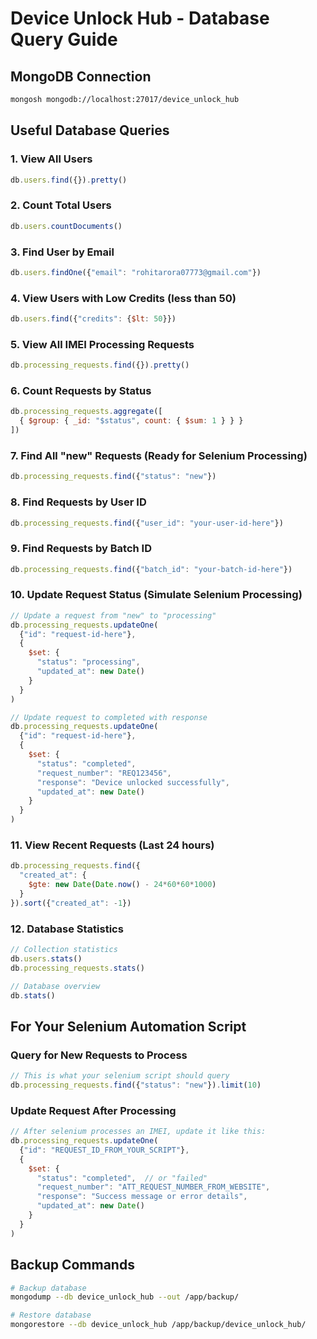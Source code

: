 # Device Unlock Hub - Database Query Guide

## MongoDB Connection
```bash
mongosh mongodb://localhost:27017/device_unlock_hub
```

## Useful Database Queries

### 1. View All Users
```javascript
db.users.find({}).pretty()
```

### 2. Count Total Users
```javascript
db.users.countDocuments()
```

### 3. Find User by Email
```javascript
db.users.findOne({"email": "rohitarora07773@gmail.com"})
```

### 4. View Users with Low Credits (less than 50)
```javascript
db.users.find({"credits": {$lt: 50}})
```

### 5. View All IMEI Processing Requests
```javascript
db.processing_requests.find({}).pretty()
```

### 6. Count Requests by Status
```javascript
db.processing_requests.aggregate([
  { $group: { _id: "$status", count: { $sum: 1 } } }
])
```

### 7. Find All "new" Requests (Ready for Selenium Processing)
```javascript
db.processing_requests.find({"status": "new"})
```

### 8. Find Requests by User ID
```javascript
db.processing_requests.find({"user_id": "your-user-id-here"})
```

### 9. Find Requests by Batch ID
```javascript
db.processing_requests.find({"batch_id": "your-batch-id-here"})
```

### 10. Update Request Status (Simulate Selenium Processing)
```javascript
// Update a request from "new" to "processing"
db.processing_requests.updateOne(
  {"id": "request-id-here"}, 
  {
    $set: {
      "status": "processing",
      "updated_at": new Date()
    }
  }
)

// Update request to completed with response
db.processing_requests.updateOne(
  {"id": "request-id-here"}, 
  {
    $set: {
      "status": "completed",
      "request_number": "REQ123456",
      "response": "Device unlocked successfully",
      "updated_at": new Date()
    }
  }
)
```

### 11. View Recent Requests (Last 24 hours)
```javascript
db.processing_requests.find({
  "created_at": {
    $gte: new Date(Date.now() - 24*60*60*1000)
  }
}).sort({"created_at": -1})
```

### 12. Database Statistics
```javascript
// Collection statistics
db.users.stats()
db.processing_requests.stats()

// Database overview
db.stats()
```

## For Your Selenium Automation Script

### Query for New Requests to Process
```javascript
// This is what your selenium script should query
db.processing_requests.find({"status": "new"}).limit(10)
```

### Update Request After Processing
```javascript
// After selenium processes an IMEI, update it like this:
db.processing_requests.updateOne(
  {"id": "REQUEST_ID_FROM_YOUR_SCRIPT"},
  {
    $set: {
      "status": "completed",  // or "failed"
      "request_number": "ATT_REQUEST_NUMBER_FROM_WEBSITE",
      "response": "Success message or error details",
      "updated_at": new Date()
    }
  }
)
```

## Backup Commands
```bash
# Backup database
mongodump --db device_unlock_hub --out /app/backup/

# Restore database  
mongorestore --db device_unlock_hub /app/backup/device_unlock_hub/
```